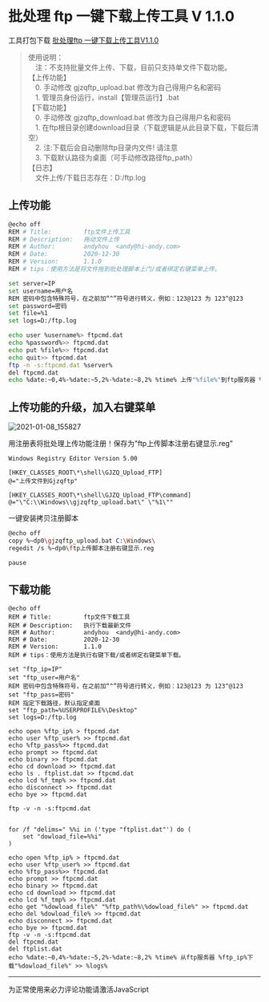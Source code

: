 # 批处理 ftp 一键下载上传工具 V 1.1.0

工具打包下载  [批处理ftp 一键下载上传工具V1.1.0](../files/bat_ftp_tools.zip)

> 使用说明：<br>
　注：不支持批量文件上传、下载，目前只支持单文件下载功能。<br>
【上传功能】<br>
　0. 手动修改 gjzqftp_upload.bat 修改为自己得用户名和密码<br>
　1. 管理员身份运行，install【管理员运行】.bat<br>
【下载功能】<br>
　0. 手动修改 gjzqftp_download.bat 修改为自己得用户名和密码<br>
　1. 在ftp根目录创建download目录（下载逻辑是从此目录下载，下载后清空）<br>
　2. 注:下载后会自动删除ftp目录内文件! 请注意<br>
　3. 下载默认路径为桌面（可手动修改路径ftp_path）<br>
【日志】<br>
　文件上传/下载日志存在：D:/ftp.log 

## 上传功能

```bash
@echo off
REM # Title:         ftp文件上传工具
REM # Description:   拖动文件上传
REM # Author:        andyhou  <andy@hi-andy.com>
REM # Date:          2020-12-30
REM # Version:       1.1.0
REM # tips：使用方法是将文件拖到批处理脚本上门/或者绑定右键菜单上传。

set server=IP
set username=用户名
REM 密码中包含特殊符号，在之前加“^”符号进行转义，例如：123@123 为 123^@123
set password=密码
set file=%1
set logs=D:/ftp.log

echo user %username%> ftpcmd.dat
echo %password%>> ftpcmd.dat
echo put %file%>> ftpcmd.dat
echo quit>> ftpcmd.dat
ftp -n -s:ftpcmd.dat %server%
del ftpcmd.dat
echo %date:~0,4%-%date:~5,2%-%date:~8,2% %time% 上传"%file%"到ftp服务器 %server% >> %logs%
```

## 上传功能的升级，加入右键菜单

![2021-01-08_155827](\imgs\tools\2021-01-08_155827.png)

用注册表将批处理上传功能注册！保存为"ftp上传脚本注册右键显示.reg"

```Reg
Windows Registry Editor Version 5.00

[HKEY_CLASSES_ROOT\*\shell\GJZQ_Upload_FTP]
@="上传文件到Gjzqftp"

[HKEY_CLASSES_ROOT\*\shell\GJZQ_Upload_FTP\command]
@="\"C:\\Windows\\gjzqftp_upload.bat\" \"%1\""
```

一键安装拷贝注册脚本

```bash
@echo off
copy %~dp0\gjzqftp_upload.bat C:\Windows\
regedit /s %~dp0\ftp上传脚本注册右键显示.reg

pause
```

## 下载功能

```BAT
@echo off
REM # Title:         ftp文件下载工具
REM # Description:   执行下载最新文件
REM # Author:        andyhou  <andy@hi-andy.com>
REM # Date:          2020-12-30
REM # Version:       1.1.0
REM # tips：使用方法是执行右键下载/或者绑定右键菜单下载。

set "ftp_ip=IP"
set "ftp_user=用户名"
REM 密码中包含特殊符号，在之前加“^”符号进行转义，例如：123@123 为 123^@123
set "ftp_pass=密码"
REM 指定下载路径，默认指定桌面
set "ftp_path=%USERPROFILE%\Desktop"
set logs=D:/ftp.log

echo open %ftp_ip% > ftpcmd.dat
echo user %ftp_user% >> ftpcmd.dat
echo %ftp_pass%>> ftpcmd.dat
echo prompt >> ftpcmd.dat
echo binary >> ftpcmd.dat
echo cd download >> ftpcmd.dat
echo ls . ftplist.dat >> ftpcmd.dat
echo lcd %f_tmp% >> ftpcmd.dat
echo disconnect >> ftpcmd.dat
echo bye >> ftpcmd.dat

ftp -v -n -s:ftpcmd.dat


for /f "delims=" %%i in ('type "ftplist.dat"') do (
    set "dowload_file=%%i"
)

echo open %ftp_ip% > ftpcmd.dat
echo user %ftp_user% >> ftpcmd.dat
echo %ftp_pass%>> ftpcmd.dat
echo prompt >> ftpcmd.dat
echo binary >> ftpcmd.dat
echo cd download >> ftpcmd.dat
echo lcd %f_tmp% >> ftpcmd.dat
echo get "%dowload_file%" "%ftp_path%\%dowload_file%" >> ftpcmd.dat
echo del %dowload_file% >> ftpcmd.dat
echo disconnect >> ftpcmd.dat
echo bye >> ftpcmd.dat
ftp -v -n -s:ftpcmd.dat
del ftpcmd.dat
del ftplist.dat
echo %date:~0,4%-%date:~5,2%-%date:~8,2% %time% 从ftp服务器 %ftp_ip%下载"%dowload_file%" >> %logs%
```



<hr>

<!-- 来必力City版安装代码 -->
<div id="lv-container" data-id="city" data-uid="MTAyMC80NzA4OC8yMzU4OA==">
	<script type="text/javascript">
   (function(d, s) {
       var j, e = d.getElementsByTagName(s)[0];

       if (typeof LivereTower === 'function') { return; }
    
       j = d.createElement(s);
       j.src = 'https://cdn-city.livere.com/js/embed.dist.js';
       j.async = true;
    
       e.parentNode.insertBefore(j, e);
   })(document, 'script');
	</script>
<noscript> 为正常使用来必力评论功能请激活JavaScript</noscript>
</div>
<!-- City版安装代码已完成 -->

